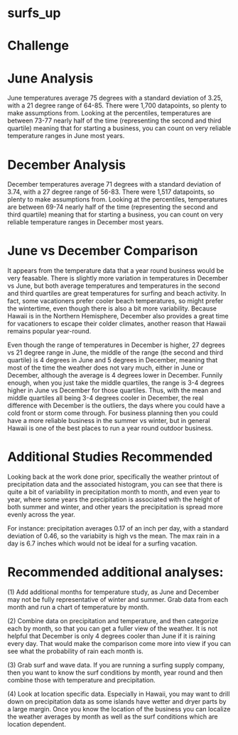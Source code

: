 # surfs_up

# Challenge

# June Analysis

June temperatures average 75 degrees with a standard deviation of 3.25, with a 21 degree range of 64-85.  There were 1,700 datapoints, so plenty to make assumptions from.  Looking at the percentiles, temperatures are between 73-77 nearly half of the time (representing the second and third quartile) meaning that for starting a business, you can count on very reliable temperature ranges in June most years.

# December Analysis

December temperatures average 71 degrees with a standard deviation of 3.74, with a 27 degree range of 56-83.  There were 1,517 datapoints, so plenty to make assumptions from.  Looking at the percentiles, temperatures are between 69-74 nearly half of the time (representing the second and third quartile) meaning that for starting a business, you can count on very reliable temperature ranges in December most years.

# June vs December Comparison

It appears from the temperature data that a year round business would be very feasable.  There is slightly more variation in temperatures in December vs June, but both average temperatures and temperatures in the second and third quartiles are great temperatures for surfing and beach activity.  In fact, some vacationers prefer cooler beach temperatures, so might prefer the wintertime, even though there is also a bit more variability.  Because Hawaii is in the Northern Hemisphere, December also provides a great time for vacationers to escape their colder climates, another reason that Hawaii remains popular year-round.


Even though the range of temperatures in December is higher, 27 degrees vs 21 degree range in June, the middle of the range (the second and third quartile) is 4 degrees in June and 5 degrees in December, meaning that most of the time the weather does not vary much, either in June or December, although the average is 4 degrees lower in December.  Funnily enough, when you just take the middle quartiles, the range is 3-4 degrees higher in June vs December for those quartiles.  Thus, with the mean and middle quartiles all being 3-4 degrees cooler in December, the real difference with December is the outliers, the days where you could have a cold front or storm come through.  For business planning then you could have a more reliable business in the summer vs winter, but in general Hawaii is one of the best places to run a year round outdoor business.

# Additional Studies Recommended

Looking back at the work done prior, specifically the weather printout of precipitation data and the associated histogram, you can see that there is quite a bit of variability in precipitation month to month, and even year to year, where some years the precipitation is associated with the height of both summer and winter, and other years the precipitation is spread more evenly across the year.

For instance: precipitation averages 0.17 of an inch per day, with a standard deviation of 0.46, so the variabiity is high vs the mean.  The max rain in a day is 6.7 inches which would not be ideal for a surfing vacation.

# Recommended additional analyses:

(1) Add additional months for temperature study, as June and December may not be fully representative of winter and summer.  Grab data from each month and run a chart of temperature by month.

(2) Combine data on precipitation and temperature, and then categorize each by month, so that you can get a fuller view of the weather.  It is not helpful that December is only 4 degrees cooler than June if it is raining every day.  That would make the comparison come more into view if you can see what the probability of rain each month is.

(3) Grab surf and wave data.  If you are running a surfing supply company, then you want to know the surf conditions by month, year round and then combine those with temperature and precipitation.

(4) Look at location specific data.  Especially in Hawaii, you may want to drill down on precipitation data as some islands have wetter and dryer parts by a large margin.  Once you know the location of the business you can localize the weather averages by month as well as the surf conditions which are location dependent.
